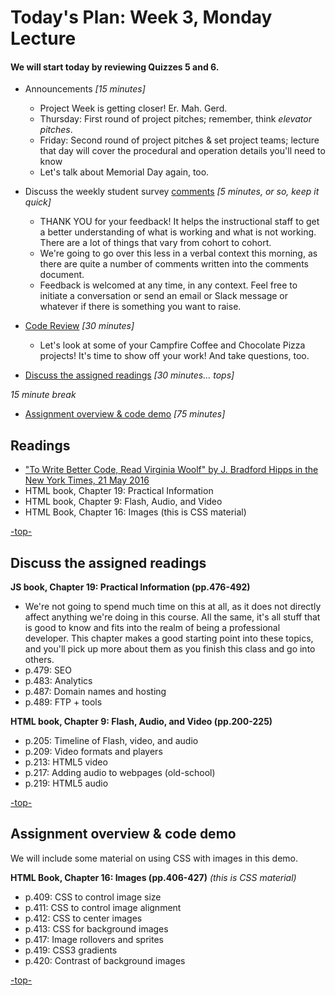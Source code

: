 <a id="top"></a>
# Today's Plan: Week 3, Monday Lecture

#### We will start today by reviewing Quizzes 5 and 6.

- Announcements *[15 minutes]*
  - Project Week is getting closer! Er. Mah. Gerd.
  - Thursday: First round of project pitches; remember, think *elevator pitches*.
  - Friday: Second round of project pitches & set project teams; lecture that day will cover the procedural and operation details you'll need to know
  - Let's talk about Memorial Day again, too.


- Discuss the weekly student survey [comments](student-comments.md) *[5 minutes, or so, keep it quick]*
  - THANK YOU for your feedback! It helps the instructional staff to get a better understanding of what is working and what is not working. There are a lot of things that vary from cohort to cohort.
  - We're going to go over this less in a verbal context this morning, as there are quite a number of comments written into the comments document.
  - Feedback is welcomed at any time, in any context. Feel free to initiate a conversation or send an email or Slack message or whatever if there is something you want to raise.

- [Code Review](#codereview) *[30 minutes]*
  - Let's look at some of your Campfire Coffee and Chocolate Pizza projects! It's time to show off your work! And take questions, too.

- [Discuss the assigned readings](#readings) *[30 minutes... tops]*

*15 minute break*

- [Assignment overview & code demo](#code) *[75 minutes]*

## Readings

- ["To Write Better Code, Read Virginia Woolf" by J. Bradford Hipps in the New York Times, 21 May 2016](http://www.nytimes.com/2016/05/22/opinion/sunday/to-write-software-read-novels.html)
- HTML book, Chapter 19: Practical Information
- HTML book, Chapter 9: Flash, Audio, and Video
- HTML Book, Chapter 16: Images (this is CSS material)

[-top-](#top)

<a id="readings"></a>
## Discuss the assigned readings


**JS book, Chapter 19: Practical Information (pp.476-492)**

- We're not going to spend much time on this at all, as it does not directly affect anything we're doing in this course. All the same, it's all stuff that is good to know and fits into the realm of being a professional developer. This chapter makes a good starting point into these topics, and you'll pick up more about them as you finish this class and go into others.
- p.479: SEO
- p.483: Analytics
- p.487: Domain names and hosting
- p.489: FTP + tools

**HTML book, Chapter 9: Flash, Audio, and Video (pp.200-225)**

- p.205: Timeline of Flash, video, and audio
- p.209: Video formats and players
- p.213: HTML5 video
- p.217: Adding audio to webpages (old-school)
- p.219: HTML5 audio

[-top-](#top)

<a id="readings"></a>
## Assignment overview & code demo

We will include some material on using CSS with images in this demo.

**HTML Book, Chapter 16: Images (pp.406-427)** *(this is CSS material)*

- p.409: CSS to control image size
- p.411: CSS to control image alignment
- p.412: CSS to center images
- p.413: CSS for background images
- p.417: Image rollovers and sprites
- p.419: CSS3 gradients
- p.420: Contrast of background images

[-top-](#top)
